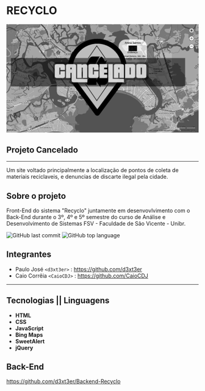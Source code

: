 #  **RECYCLO**

<center>
    <img src="Frecyclo.png">
</center>

## Projeto Cancelado
<hr>

Um site voltado principalmente a localização de pontos de coleta de materiais reciclaveis, e denuncias de discarte ilegal pela cidade.


## Sobre o projeto
Front-End do sistema "Recyclo" juntamente em desenvovlvimento com o Back-End durante o 3º, 4º e 5º semestre do curso de Análise e Desenvolvimento de Sistemas FSV - Faculdade de São Vicente - Unibr.


![GitHub last commit](https://img.shields.io/github/last-commit/d3xt3er/FrontEnd-Recyclo)
![GitHub top language](https://img.shields.io/github/languages/top/d3xt3er/FrontEnd-Recyclo)


## Integrantes
 - Paulo José `<d3xt3er>` : <https://github.com/d3xt3er> 
 - Caio Corrêia `<CaioCDJ>` : <https://github.com/CaioCDJ>
 <hr>
 
 ## Tecnologias || Linguagens 

 - <b>HTML</b>
 - <b>CSS</b>
 - <b>JavaScript</b>
 - <b>Bing Maps</b>
 - <b>SweetAlert</b>
 - <b>jQuery</b>
  
## Back-End

<https://github.com/d3xt3er/Backend-Recyclo>
